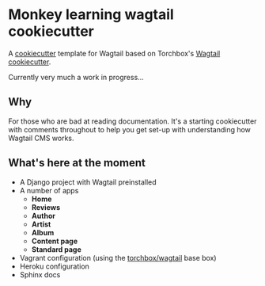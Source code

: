 Monkey learning wagtail cookiecutter
====================

A [cookiecutter](https://github.com/audreyr/cookiecutter) template for Wagtail based on Torchbox's [Wagtail cookiecutter](https://github.com/torchbox/cookiecutter-wagtail).

Currently very much a work in progress...

Why
---

For those who are bad at reading documentation. It's a starting cookiecutter with comments throughout to help you get set-up with understanding how Wagtail CMS works.

What's here at the moment
-------------------------

 - A Django project with Wagtail preinstalled
 - A number of apps
   - **Home**
   - **Reviews**
   - **Author**
   - **Artist**
   - **Album**
   - **Content page**
   - **Standard page**
 - Vagrant configuration (using the [torchbox/wagtail](https://github.com/torchbox/vagrant-wagtail-base) base box)
 - Heroku configuration
 - Sphinx docs
